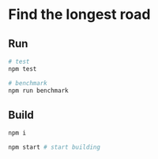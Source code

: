 # Find the longest road

## Run

```bash
# test
npm test

# benchmark
npm run benchmark
```

## Build

```bash
npm i

npm start # start building
```

